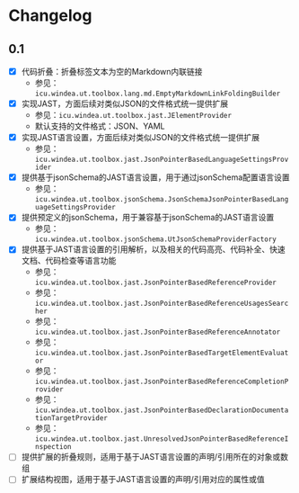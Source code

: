 # Changelog

## 0.1

* [X] 代码折叠：折叠标签文本为空的Markdown内联链接
  * 参见：`icu.windea.ut.toolbox.lang.md.EmptyMarkdownLinkFoldingBuilder`
* [X] 实现JAST，方面后续对类似JSON的文件格式统一提供扩展
  * 参见：`icu.windea.ut.toolbox.jast.JElementProvider`
  * 默认支持的文件格式：JSON、YAML
* [X] 实现JAST语言设置，方面后续对类似JSON的文件格式统一提供扩展
  * 参见：`icu.windea.ut.toolbox.jast.JsonPointerBasedLanguageSettingsProvider`
* [X] 提供基于jsonSchema的JAST语言设置，用于通过jsonSchema配置语言设置
  * 参见：`icu.windea.ut.toolbox.jsonSchema.JsonSchemaJsonPointerBasedLanguageSettingsProvider`
* [X] 提供预定义的jsonSchema，用于兼容基于jsonSchema的JAST语言设置
  * 参见：`icu.windea.ut.toolbox.jsonSchema.UtJsonSchemaProviderFactory`
* [X] 提供基于JAST语言设置的引用解析，以及相关的代码高亮、代码补全、快速文档、代码检查等语言功能
  * 参见：`icu.windea.ut.toolbox.jast.JsonPointerBasedReferenceProvider`
  * 参见：`icu.windea.ut.toolbox.jast.JsonPointerBasedReferenceUsagesSearcher`
  * 参见：`icu.windea.ut.toolbox.jast.JsonPointerBasedReferenceAnnotator`
  * 参见：`icu.windea.ut.toolbox.jast.JsonPointerBasedTargetElementEvaluator`
  * 参见：`icu.windea.ut.toolbox.jast.JsonPointerBasedReferenceCompletionProvider`
  * 参见：`icu.windea.ut.toolbox.jast.JsonPointerBasedDeclarationDocumentationTargetProvider`
  * 参见：`icu.windea.ut.toolbox.jast.UnresolvedJsonPointerBasedReferenceInspection`
* [ ] 提供扩展的折叠规则，适用于基于JAST语言设置的声明/引用所在的对象或数组
* [ ] 扩展结构视图，适用于基于JAST语言设置的声明/引用对应的属性或值